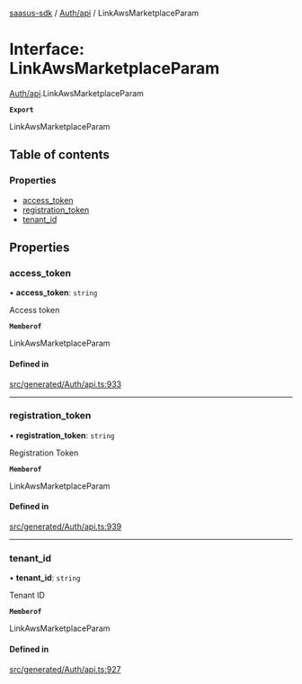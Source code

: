 [saasus-sdk](../README.md) / [Auth/api](../modules/Auth_api.md) / LinkAwsMarketplaceParam

# Interface: LinkAwsMarketplaceParam

[Auth/api](../modules/Auth_api.md).LinkAwsMarketplaceParam

**`Export`**

LinkAwsMarketplaceParam

## Table of contents

### Properties

- [access\_token](Auth_api.LinkAwsMarketplaceParam.md#access_token)
- [registration\_token](Auth_api.LinkAwsMarketplaceParam.md#registration_token)
- [tenant\_id](Auth_api.LinkAwsMarketplaceParam.md#tenant_id)

## Properties

### access\_token

• **access\_token**: `string`

Access token

**`Memberof`**

LinkAwsMarketplaceParam

#### Defined in

[src/generated/Auth/api.ts:933](https://github.com/saasus-platform/saasus-sdk-javascript/blob/2c78b0a/src/generated/Auth/api.ts#L933)

___

### registration\_token

• **registration\_token**: `string`

Registration Token

**`Memberof`**

LinkAwsMarketplaceParam

#### Defined in

[src/generated/Auth/api.ts:939](https://github.com/saasus-platform/saasus-sdk-javascript/blob/2c78b0a/src/generated/Auth/api.ts#L939)

___

### tenant\_id

• **tenant\_id**: `string`

Tenant ID

**`Memberof`**

LinkAwsMarketplaceParam

#### Defined in

[src/generated/Auth/api.ts:927](https://github.com/saasus-platform/saasus-sdk-javascript/blob/2c78b0a/src/generated/Auth/api.ts#L927)
